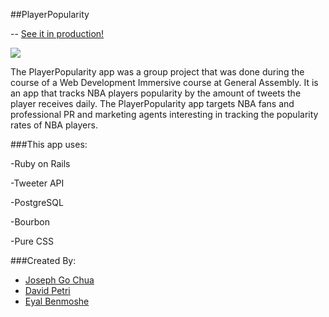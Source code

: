 ##PlayerPopularity

-- [See it in production!](http://playerproductivity.herokuapp.com/players)

<a href="https://generalassemb.ly/"><img src="https://ga-core-production-herokuapp-com.global.ssl.fastly.net/assets/ga-lockup-1788582934ade008a8ea6068b784b8ee.png"></a>

The PlayerPopularity app was a group project that was done during the course of a Web Development Immersive course at General Assembly. It is an app that tracks NBA players popularity by the amount of tweets the player receives daily. The PlayerPopularity app targets NBA fans and professional PR and marketing agents interesting in tracking the popularity rates of NBA players.

###This app uses:

-Ruby on Rails

-Tweeter API

-PostgreSQL

-Bourbon

-Pure CSS

###Created By:

+ [Joseph Go Chua](https://github.com/gogojojo)
+ [David Petri](https://github.com/petridw)
+ [Eyal Benmoshe](https://github.com/EBM26)

